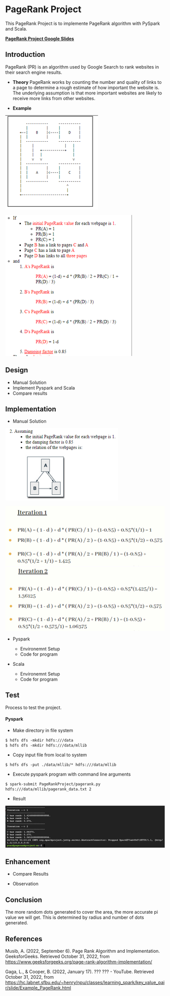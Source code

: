  # PageRank Project

This PageRank Project is to implemente PageRank algorithm with PySpark and Scala.

**[PageRank Project Google Slides](https://docs.google.com/presentation/d/1ILLveSol3wyDaY8U17LL0d7b7DekkJGwxkWpVfXO8aM/edit?usp=sharing)**

## Introduction

PageRank (PR) is an algorithm used by Google Search to rank websites in their search engine results. 
* **Theory**
PageRank works by counting the number and quality of links to a page to determine a rough estimate of how important the website is. The underlying assumption is that more important websites are likely to receive more links from other websites.

* **Example**

![My Image](./image/example.png)

![My Image](./image/PRAlgorithm.png)


## Design

* Manual Solution
* Implement Pyspark and Scala
* Compare results

## Implementation
* Manual Solution
 
 ![My Image](./image/problem.png)
 
 ![My Image](./image/i1.png)
 ![My Image](./image/i2.png)

* Pyspark
  * Environemnt Setup
  * Code for program
 
* Scala
  * Environemnt Setup
  * Code for program
  
## Test

Process to test the project.

#### Pyspark
* Make directory in file system

```
$ hdfs dfs -mkdir hdfs:///data
$ hdfs dfs -mkdir hdfs:///data/mllib
```
   
* Copy input file from local to system

```
$ hdfs dfs -put ./data/mllib/* hdfs:///data/mllib
```

*  Execute pyspark program with command line arguments

```
$ spark-submit PageRankProject/pagerank.py hdfs:///data/mllib/pagerank_data.txt 2
```

* Result

![My Image](./image/resultPy.png)

## Enhancement

* Compare Results

* Observation



## Conclusion
The more random dots generated to cover the area, the more accurate pi value we will get. This is determined by radius and number of dots generated.


## References

Musib, A. (2022, September 6). Page Rank Algorithm and Implementation. GeeksforGeeks. Retrieved October 31, 2022, from https://www.geeksforgeeks.org/page-rank-algorithm-implementation/ 

Gaga, L., & Cooper, B. (2022, January 17). ??? ??? - YouTube. Retrieved October 31, 2022, from https://hc.labnet.sfbu.edu/~henry/npu/classes/learning_spark/key_value_pair/slide/Example_PageRank.html 

